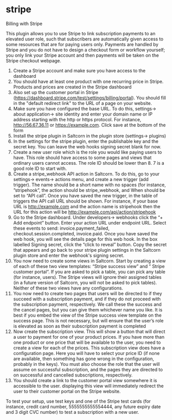# stripe

Billing with Stripe

This plugin allows you to use Stripe to link subscription payments to an elevated user role, such that subscribers are automatically given access to some resources that are for paying users only. Payments are handled by Stripe and you do not have to design a checkout form or workflow yourself; you only link your Stripe account and then payments will be taken on the Stripe checkout webpage.

1. Create a Stripe account and make sure you have access to the dashboard
2. You should have at least one product with one recurring price in Stripe. Products and prices are created in the Stripe dashboard
3. Also set up the customer portal in Stripe (https://dashboard.stripe.com/test/settings/billing/portal). You should fill in the "default redirect link" to the URL of a page on your website.
4. Make sure you have configured the base URL. To do this, settings-> about application-> site identity and enter your domain name or IP address starting with the http or https protocol. For instance, http://56.67.36.11 or https://example.com. Click save at the bottom of the form
5. Install the stripe plugin in Saltcorn in the plugin store (settings-> plugins)
6. In the settings for the stripe plugin, enter the publishable key and the secret key. You can leave the web hooks signing secret blank for now.
7. Create a new user role which is the role you would like paying users to have. This role should have access to some pages and views that ordinary users cannot access. The role ID should be lower than 8. 7 is a good role ID to start with.
8. Create a stripe_webhook API action in Saltcorn. To do this, go to your settings-> events-> actions menu, and create a new trigger (add trigger). The name should be a short name with no spaces (for instance, ”stripehook”, the action should be stripe_webhook, and When should be set to “API call”. Once you have saved the new trigger, in the table of triggers the API call URL should be shown. For instance, if your base URL is http://example.com and the action name is stripehook then the URL for this action will be http://example.com/api/action/stripehook
9. Go to the Stripe dashboard. Under developers-> webhooks click the “+ Add endpoint” button. Enter your action URL under endpoint URL. Select these events to send: invoice.payment_failed, checkout.session.completed, invoice.paid. Once you have saved the web hook, you will see the details page for this web hook. In the box labelled Signing secret, click the “click to reveal” button. Copy the secret that appears and go back to your stripe plugin settings in the Saltcorn plugin store and enter the webhook's signing secret.
10. You now need to create some views in Saltcorn. Start by creating a view of each of these two view templates: “Stripe success view” and ” Stripe customer portal“. If you are asked to pick a table, you can pick any table (for instance, users). The Stripe views will ignore their assigned tables (in a future version of Saltcorn, you will not be asked to pick tables). Neither of these two views have any configurations.
11. You now need to create two pages that users will be directed to if they succeed with a subscription payment, and if they do not proceed with the subscription payment, respectively. We call these the success and the cancel pages, but you can give them whichever name you like. It is best if you embed the view of the Stripe success view template on the success page. This is not necessary, but will ensure that the user’s role is elevated as soon as their subscription payment is completed
12. Now create the subscription view. This will show a button that will direct a user to payment for one of your product prices. If you have more than one product or one price that will be available to the user, you need to create a view for each of the prices. This subscription view does have a configuration page. Here you will have to select your price ID (if none are available, then something has gone wrong in the configuration, probably in the keys). You must also choose the role that the user will assume on successful subscription, and the pages they are directed to on successful and cancelled subscriptions, respectively.
13. You should create a link to the customer portal view somewhere it is accessible to the user. displaying this view will immediately redirect the user to their customer portal on the Stripe website.

To test your setup, use test keys and one of the Stripe test cards (for instance, credit card number, 5555555555554444, any future expiry date and 3 digit CVC number) to test a subscription with a new user.
